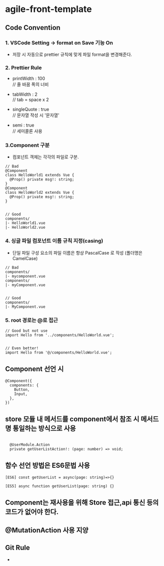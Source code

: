 # agile-front-template

## Code Convention

### 1. VSCode Setting -> format on Save 기능 On

- 저장 시 자동으로 prettier 규칙에 맞게 파일 format을 변경해준다.

### 2. Prettier Rule

- printWidth : 100  
  // 줄 바꿈 폭의 너비

- tabWidth : 2  
  // tab = space x 2

- singleQuote : true  
  // 문자열 작성 시 '문자열'

- semi : true  
  // 세미콜론 사용

### 3.Component 구분

- 컴포넌트 객체는 각각의 파일로 구분.

```
// Bad
@Component
class HelloWorld1 extends Vue {
  @Prop() private msg!: string;
}
@Component
class HelloWorld2 extends Vue {
  @Prop() private msg!: string;
}


// Good
components/
|- HelloWorld1.vue
|- HelloWorld2.vue
```

### 4. 싱글 파일 컴포넌트 이름 규칙 지정(casing)

- 단일 파일 구성 요소의 파일 이름은 항상 PascalCase 로 작성
  (폴더명은 CamelCase)

```
// Bad
components/
|- mycomponent.vue
components/
|- myComponent.vue


// Good
components/
|- MyComponent.vue
```

### 5. root 경로는 @로 접근

```
// Good but not use
import Hello from '../components/HelloWorld.vue';


// Even better!
import Hello from '@/components/HelloWorld.vue';
```

## Component 선언 시

```
@Component({
  components: {
    Button,
    Input,
  },
})
```

## store 모듈 내 메서드를 component에서 참조 시 메서드 명 통일하는 방식으로 사용

```

  @UserModule.Action
  private getUserListAction!: (page: number) => void;

```

## 함수 선언 방법은 ES6문법 사용

```
[ES6] const getUserList = async(page: string)=>{}

[ES5] async function getUserList(page: string) {}

```

## Component는 재사용을 위해 Store 접근,api 통신 등의 코드가 없어야 한다.

## @MutationAction 사용 지양

## Git Rule

-

##

